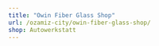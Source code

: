 ```yaml
---
title: "Owin Fiber Glass Shop"
url: /ozamiz-city/owin-fiber-glass-shop/
shop: Autowerkstatt
---
```

